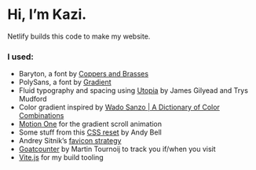 # Hi, I’m Kazi.

Netlify builds this code to make my website.

### I used:
- Baryton, a font by [Coppers and Brasses](https://www.coppersandbrasses.com/typefaces/baryton/)
- PolySans, a font by [Gradient](https://wearegradient.net/polysans/)
- Fluid typography and spacing using [Utopia](https://utopia.fyi) by James Gilyead and Trys Mudford 
- Color gradient inspired by [Wado Sanzo | A Dictionary of Color Combinations](https://sanzo-wada.dmbk.io/about)
- [Motion One](https://motion.dev) for the gradient scroll animation
- Some stuff from this [CSS reset](https://piccalil.li/blog/a-modern-css-reset) by Andy Bell
- Andrey Sitnik’s [favicon strategy](https://evilmartians.com/chronicles/how-to-favicon-in-2021-six-files-that-fit-most-needs)
- [Goatcounter](https://www.goatcounter.com) by Martin Tournoij to track you if/when you visit
- [Vite.js](https://vitejs.dev) for my build tooling